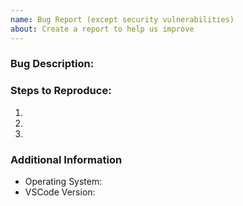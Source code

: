 ```yaml
---
name: Bug Report (except security vulnerabilities)
about: Create a report to help us improve
---
```


<!-- Please provide a detailed description of the bug. -->
<!-- Note: This template is not meant for security vulnerabilities disclosure -->
<!-- Any such issue, created in this repo, will be deleted on sight -->
<!-- Instead please report vulnerabilities to the Eclipse Foundation's security team -->
<!-- For more details, please read SECURITY.md in the repository root -->
### Bug Description:

<!-- Please provide clear steps to reproduce the bug. -->
### Steps to Reproduce:

1.
2.
3.

<!-- Please provide any additional information available. -->
<!-- Additional information can be in the form of logs, screenshots, screencasts. -->

### Additional Information

- Operating System:
- VSCode Version:
